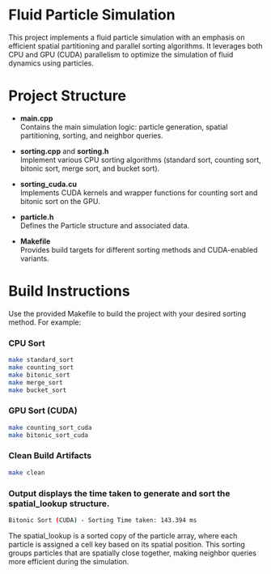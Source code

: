 # Fluid Particle Simulation

This project implements a fluid particle simulation with an emphasis on efficient spatial partitioning and parallel sorting algorithms. It leverages both CPU and GPU (CUDA) parallelism to optimize the simulation of fluid dynamics using particles.

# Project Structure

- **main.cpp**  
  Contains the main simulation logic: particle generation, spatial partitioning, sorting, and neighbor queries.

- **sorting.cpp** and **sorting.h**  
  Implement various CPU sorting algorithms (standard sort, counting sort, bitonic sort, merge sort, and bucket sort).

- **sorting_cuda.cu**  
  Implements CUDA kernels and wrapper functions for counting sort and bitonic sort on the GPU.

- **particle.h**  
  Defines the Particle structure and associated data.

- **Makefile**  
  Provides build targets for different sorting methods and CUDA-enabled variants.

# Build Instructions

Use the provided Makefile to build the project with your desired sorting method. For example:

### CPU Sort
```bash
make standard_sort
make counting_sort
make bitonic_sort
make merge_sort
make bucket_sort
```
### GPU Sort (CUDA)
```bash
make counting_sort_cuda
make bitonic_sort_cuda
```



### Clean Build Artifacts
```bash
make clean
```
### Output displays the time taken to generate and sort the spatial_lookup structure.
```bash
Bitonic Sort (CUDA) - Sorting Time taken: 143.394 ms
```
The spatial_lookup is a sorted copy of the particle array, where each particle is assigned a cell key based on its spatial position. This sorting groups particles that are spatially close together, making neighbor queries more efficient during the simulation.
